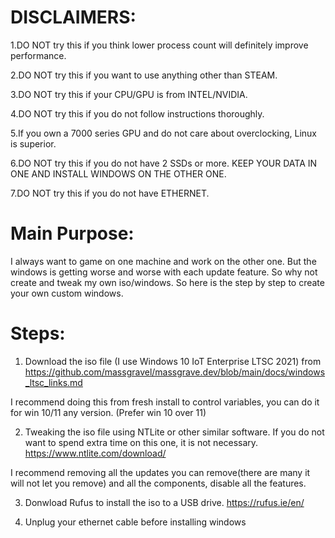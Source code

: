 # DISCLAIMERS:

1.DO NOT try this if you think lower process count will definitely improve performance.

2.DO NOT try this if you want to use anything other than STEAM.

3.DO NOT try this if your CPU/GPU is from INTEL/NVIDIA.

4.DO NOT try this if you do not follow instructions thoroughly.

5.If you own a 7000 series GPU and do not care about overclocking, Linux is superior.

6.DO NOT try this if you do not have 2 SSDs or more. KEEP YOUR DATA IN ONE AND INSTALL WINDOWS ON THE OTHER ONE.

7.DO NOT try this if you do not have ETHERNET.

# Main Purpose:

I always want to game on one machine and work on the other one. But the windows is getting worse and worse with each update feature. So why not create and tweak my own iso/windows. So here is the step by step to create your own custom windows.

# Steps:

1. Download the iso file (I use Windows 10 IoT Enterprise LTSC 2021) from https://github.com/massgravel/massgrave.dev/blob/main/docs/windows_ltsc_links.md

I recommend doing this from fresh install to control variables, you can do it for win 10/11 any version. (Prefer win 10 over 11)

2. Tweaking the iso file using NTLite or other similar software. If you do not want to spend extra time on this one, it is not necessary.
https://www.ntlite.com/download/

I recommend removing all the updates you can remove(there are many it will not let you remove) and all the components, disable all the features. 

3. Donwload Rufus to install the iso to a USB drive.
https://rufus.ie/en/

4. Unplug your ethernet cable before installing windows 
